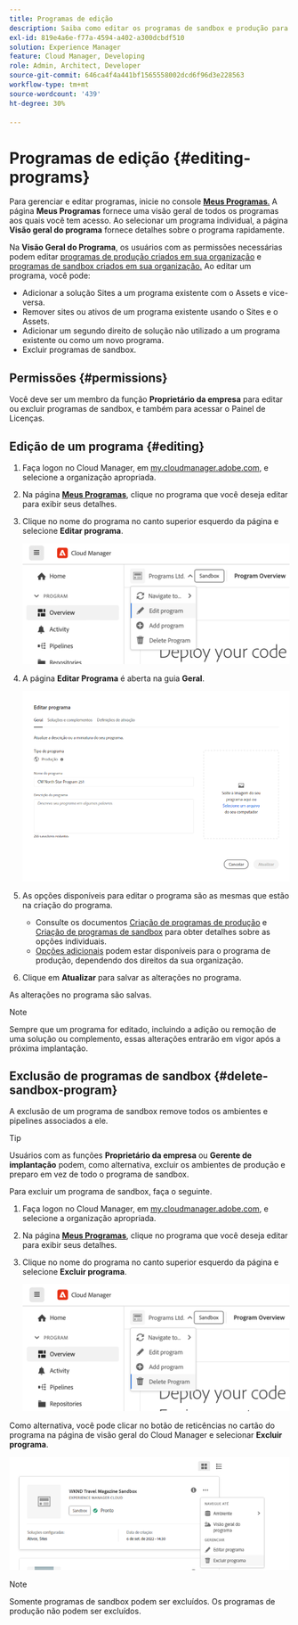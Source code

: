 ```yaml
---
title: Programas de edição
description: Saiba como editar os programas de sandbox e produção para ajustar as opções depois de criá-las.
exl-id: 819e4a6e-f77a-4594-a402-a300dcbdf510
solution: Experience Manager
feature: Cloud Manager, Developing
role: Admin, Architect, Developer
source-git-commit: 646ca4f4a441bf1565558002dcd6f96d3e228563
workflow-type: tm+mt
source-wordcount: '439'
ht-degree: 30%

---
```



# Programas de edição {#editing-programs}

Para gerenciar e editar programas, inicie no console [**Meus Programas**.](/help/implementing/cloud-manager/navigation.md) A página **Meus Programas** fornece uma visão geral de todos os programas aos quais você tem acesso. Ao selecionar um programa individual, a página **Visão geral do programa** fornece detalhes sobre o programa rapidamente.

Na **Visão Geral do Programa**, os usuários com as permissões necessárias podem editar [programas de produção criados em sua organização](creating-production-programs.md) e [programas de sandbox criados em sua organização.](creating-sandbox-programs.md) Ao editar um programa, você pode:

* Adicionar a solução Sites a um programa existente com o Assets e vice-versa.
* Remover sites ou ativos de um programa existente usando o Sites e o Assets.
* Adicionar um segundo direito de solução não utilizado a um programa existente ou como um novo programa.
* Excluir programas de sandbox.

## Permissões {#permissions}

Você deve ser um membro da função **Proprietário da empresa** para editar ou excluir programas de sandbox, e também para acessar o Painel de Licenças.

## Edição de um programa {#editing}

1. Faça logon no Cloud Manager, em [my.cloudmanager.adobe.com](https://my.cloudmanager.adobe.com/), e selecione a organização apropriada.

1. Na página **[Meus Programas](#my-programs)**, clique no programa que você deseja editar para exibir seus detalhes.

1. Clique no nome do programa no canto superior esquerdo da página e selecione **Editar programa**.

   ![Opção Editar programa](assets/edit-program-overview.png)

1. A página **Editar Programa** é aberta na guia **Geral**.

   ![Guia Geral](assets/edit-program-prod1.png)

1. As opções disponíveis para editar o programa são as mesmas que estão na criação do programa.
   * Consulte os documentos [Criação de programas de produção](/help/implementing/cloud-manager/getting-access-to-aem-in-cloud/creating-production-programs.md) e [Criação de programas de sandbox](/help/implementing/cloud-manager/getting-access-to-aem-in-cloud/creating-sandbox-programs.md) para obter detalhes sobre as opções individuais.
   * [Opções adicionais](/help/implementing/cloud-manager/getting-access-to-aem-in-cloud/creating-production-programs.md#options) podem estar disponíveis para o programa de produção, dependendo dos direitos da sua organização.

1. Clique em **Atualizar** para salvar as alterações no programa.

As alterações no programa são salvas.

>[!NOTE]
>
>Sempre que um programa for editado, incluindo a adição ou remoção de uma solução ou complemento, essas alterações entrarão em vigor após a próxima implantação.

## Exclusão de programas de sandbox {#delete-sandbox-program}

A exclusão de um programa de sandbox remove todos os ambientes e pipelines associados a ele.

>[!TIP]
>
>Usuários com as funções **Proprietário da empresa** ou **Gerente de implantação** podem, como alternativa, excluir os ambientes de produção e preparo em vez de todo o programa de sandbox.

Para excluir um programa de sandbox, faça o seguinte.

1. Faça logon no Cloud Manager, em [my.cloudmanager.adobe.com](https://my.cloudmanager.adobe.com/), e selecione a organização apropriada.

1. Na página **[Meus Programas](#my-programs)**, clique no programa que você deseja editar para exibir seus detalhes.

1. Clique no nome do programa no canto superior esquerdo da página e selecione **Excluir programa**.

   ![Opção Excluir programa](assets/delete-sandbox1.png)

Como alternativa, você pode clicar no botão de reticências no cartão do programa na página de visão geral do Cloud Manager e selecionar **Excluir programa**.

![Excluir sandbox do cartão de programa](assets/delete-sandbox2.png)

>[!NOTE]
>
>Somente programas de sandbox podem ser excluídos. Os programas de produção não podem ser excluídos.
